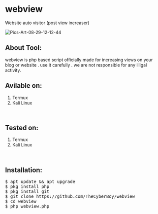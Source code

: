 # webview
Website auto visitor (post view increaser)
<br>

<img src="https://i.ibb.co/qxNSCVQ/Pics-Art-08-29-12-12-44.jpg" alt="Pics-Art-08-29-12-12-44" border="0">
<br>

## About Tool:
webview is php based script officially made for increasing views on your blog or website .
use it carefully .
we are not responsible for any illigal activity.
<br>
## Avilable on:
1. Termux
2. Kali Linux
<br>

## Tested on:
1. Termux
2. Kali Linux 
<br>

## Installation:
<pre>
$ apt update && apt upgrade
$ pkg install php
$ pkg install git
$ git clone https://github.com/TheCyberBoy/webview
$ cd webview
$ php webview.php
</pre>
